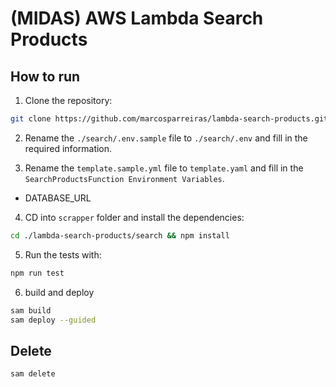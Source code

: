 # (MIDAS) AWS Lambda Search Products

## How to run

1. Clone the repository:

```bash
git clone https://github.com/marcosparreiras/lambda-search-products.git
```

2. Rename the `./search/.env.sample` file to `./search/.env` and fill in the required information.

3. Rename the `template.sample.yml` file to `template.yaml` and fill in the `SearchProductsFunction Environment Variables`.

- DATABASE_URL

4. CD into `scrapper` folder and install the dependencies:

```bash
cd ./lambda-search-products/search && npm install
```

5. Run the tests with:

```bash
npm run test
```

6. build and deploy

```bash
sam build
sam deploy --guided
```

## Delete

```bash
sam delete
```
